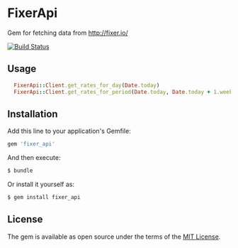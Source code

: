 # FixerApi
Gem for fetching data from http://fixer.io/

[![Build Status](https://travis-ci.org/MikeAndrianov/fixer_api.svg?branch=master)](https://travis-ci.org/MikeAndrianov/fixer_api)

## Usage
```ruby
  FixerApi::Client.get_rates_for_day(Date.today)
  FixerApi::Client.get_rates_for_period(Date.today, Date.today + 1.week)
```

## Installation
Add this line to your application's Gemfile:

```ruby
gem 'fixer_api'
```

And then execute:
```bash
$ bundle
```

Or install it yourself as:
```bash
$ gem install fixer_api
```

## License
The gem is available as open source under the terms of the [MIT License](http://opensource.org/licenses/MIT).
